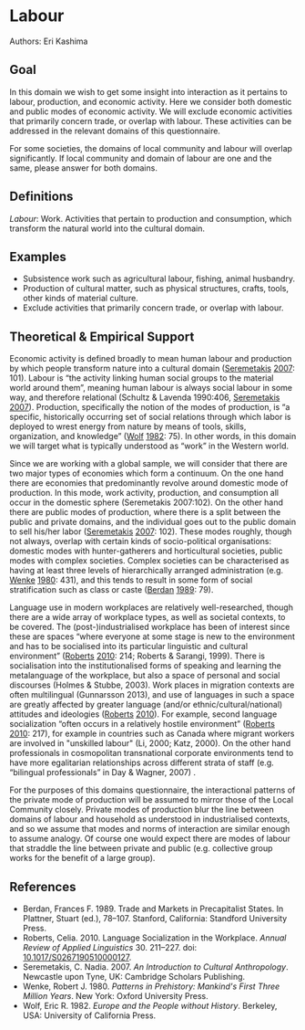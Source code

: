 # Labour

Authors: Eri Kashima


## Goal
In this domain we wish to get some insight into interaction as it pertains to labour, production, and economic activity. Here we consider both domestic and public modes of economic activity. We will exclude economic activities that primarily concern trade, or overlap with labour. These activities can be addressed in the relevant domains of this questionnaire.

For some societies, the domains of local community and labour will overlap significantly. If local community and domain of labour are one and the same, please answer for both domains.

## Definitions

_Labour_: Work. Activities that pertain to production and consumption, which transform the natural world into the cultural domain.
## Examples

- Subsistence work such as agricultural labour, fishing, animal husbandry.
- Production of cultural matter, such as physical structures, crafts, tools, other kinds of material culture.
- Exclude activities that primarily concern trade, or overlap with labour.


## Theoretical & Empirical Support

Economic activity is defined broadly to mean human labour and production by which people transform nature into a cultural domain ([Seremetakis](#source-Seremetakis2007) [2007](#source-Seremetakis2007): 101). Labour is “the activity linking human social groups to the material world around them”, meaning human labour is always social labour in some way, and therefore relational (Schultz & Lavenda 1990:406, [Seremetakis](#source-Seremetakis2007) [2007](#source-Seremetakis2007)). Production, specifically the notion of the modes of production, is “a specific, historically occurring set of social relations through which labor is deployed to wrest energy from nature by means of tools, skills, organization, and knowledge” ([Wolf](#source-Wolf1982) [1982](#source-Wolf1982): 75). In other words, in this domain we will target what is typically understood as “work” in the Western world.

Since we are working with a global sample, we will consider that there are two major types of economies which form a continuum. On the one hand there are economies that predominantly revolve around domestic mode of production. In this mode, work activity, production, and consumption all occur in the domestic sphere (Seremetakis 2007:102). On the other hand there are public modes of production, where there is a split between the public and private domains, and the individual goes out to the public domain to sell his/her labor ([Seremetakis](#source-Seremetakis2007) [2007](#source-Seremetakis2007): 102). These modes roughly, though not always, overlap with certain kinds of socio-political organisations: domestic modes with hunter-gatherers and horticultural societies, public modes with complex societies. Complex societies can be characterised as having at least three levels of hierarchically arranged administration (e.g. [Wenke](#source-Wenke1980) [1980](#source-Wenke1980): 431), and this tends to result in some form of social stratification such as class or caste ([Berdan](#source-Berdan1989) [1989](#source-Berdan1989): 79).

Language use in modern workplaces are relatively well-researched, though there are a wide array of workplace types, as well as societal contexts, to be covered. The (post-)industrialised workplace has been of interest since these are spaces “where everyone at some stage is new to the environment and has to be socialised into its particular linguistic and cultural environment” ([Roberts](#source-Roberts2010) [2010](#source-Roberts2010): 214; Roberts & Sarangi, 1999). There is socialisation into the institutionalised forms of speaking and learning the metalanguage of the workplace, but also a space of personal and social discourses (Holmes & Stubbe, 2003). Work places in migration contexts are often multilingual (Gunnarsson 2013), and use of languages in such a space are greatly affected by greater language (and/or ethnic/cultural/national) attitudes and ideologies ([Roberts](#source-Roberts2010) [2010](#source-Roberts2010)). For example, second language socialization “often occurs in a relatively hostile environment” ([Roberts](#source-Roberts2010) [2010](#source-Roberts2010): 217), for example in countries such as Canada where migrant workers are involved in "unskilled labour" (Li, 2000; Katz, 2000). On the other hand professionals in cosmopolitan transnational corporate environments tend to have more egalitarian relationships across different strata of staff (e.g. “bilingual professionals” in Day & Wagner, 2007) .

For the purposes of this domains questionnaire, the interactional patterns of the private mode of production will be assumed to mirror those of the Local Community closely. Private modes of production blur the line between domains of labour and household as understood in industrialised contexts, and so we assume that modes and norms of interaction are similar enough to assume analogy. Of course one would expect there are modes of labour that straddle the line between private and public (e.g. collective group works for the benefit of a large group).

## References

- <a id="source-Berdan1989"> </a>Berdan, Frances F. 1989. Trade and Markets in Precapitalist States. In Plattner, Stuart (ed.), 78–107. Stanford, California: Standford University Press.
- <a id="source-Roberts2010"> </a>Roberts, Celia. 2010. Language Socialization in the Workplace. _Annual Review of Applied Linguistics_ 30. 211–227. doi: [10.1017/S0267190510000127](https://doi.org/10.1017/S0267190510000127).
- <a id="source-Seremetakis2007"> </a>Seremetakis, C. Nadia. 2007. _An Introduction to Cultural Anthropology_. Newcastle upon Tyne, UK: Cambridge Scholars Publishing.
- <a id="source-Wenke1980"> </a>Wenke, Robert J. 1980. _Patterns in Prehistory: Mankind's First Three Million Years_. New York: Oxford University Press.
- <a id="source-Wolf1982"> </a>Wolf, Eric R. 1982. _Europe and the People without History_. Berkeley, USA: University of California Press.
